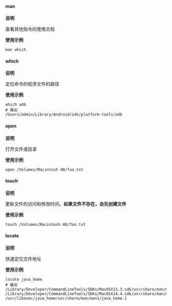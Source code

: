 #### man

**说明**

查看其他指令的使用文档

**使用示例**

```shell
man which
```

#### which

**说明**

定位命令的程序文件的路径

**使用示例**

```shell
which adb
# 输出
/Users/admin/Library/Android/sdk/platform-tools/adb
```

#### open

**说明**

打开文件或目录

**使用示例**

```shell
open /Volumes/Macintosh HD/foo.txt
```

#### touch

**说明**

更新文件的访问和修改时间。**如果文件不存在，会先创建文件**

**使用示例**

```shell
touch /Volumes/Macintosh HD/foo.txt
```

#### locate

**说明**

快速定位文件地址

**使用示例**

```shell
locate java_home
# 输出
/Library/Developer/CommandLineTools/SDKs/MacOSX13.3.sdk/usr/share/man/man1/java_home.1
/Library/Developer/CommandLineTools/SDKs/MacOSX14.4.sdk/usr/share/man/man1/java_home.1
/usr/libexec/java_home/usr/share/man/man1/java_home.1
```
